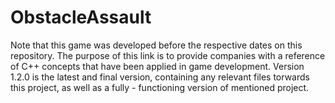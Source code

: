 # ObstacleAssault
Note that this game was developed before the respective dates on this repository. The purpose of this link is to provide companies with a reference of C++ concepts that have been applied in game development. Version 1.2.0 is the latest and final version, containing any relevant files torwards this project, as well as a fully - functioning version of mentioned project.
